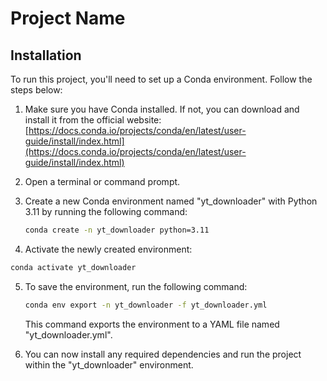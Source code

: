 # Project Name

## Installation

To run this project, you'll need to set up a Conda environment. Follow the steps below:

1. Make sure you have Conda installed. If not, you can download and install it from the official website: [https://docs.conda.io/projects/conda/en/latest/user-guide/install/index.html](https://docs.conda.io/projects/conda/en/latest/user-guide/install/index.html)
2. Open a terminal or command prompt.
3. Create a new Conda environment named "yt_downloader" with Python 3.11 by running the following command:
   
   ```bash
   conda create -n yt_downloader python=3.11
   ```

4. Activate the newly created environment:

```bash
conda activate yt_downloader
```

5. To save the environment, run the following command:
   
   ```bash
   conda env export -n yt_downloader -f yt_downloader.yml
   ```
   
   This command exports the environment to a YAML file named "yt_downloader.yml".
6. You can now install any required dependencies and run the project within the "yt_downloader" environment.

